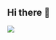 ## Hi there 🌠

![](https://media1.giphy.com/media/v1.Y2lkPTc5MGI3NjExZXJpbmt4dzIyNncxNTJ1dDJuNXM1emc0ZG9xMTIzdnllZWp3c3J6cyZlcD12MV9pbnRlcm5hbF9naWZfYnlfaWQmY3Q9Zw/HRXnPYf10Zx0wz4alF/giphy.gif)

<!--
**EliasLd/EliasLd** is a ✨ _special_ ✨ repository because its `README.md` (this file) appears on your GitHub profile.

Here are some ideas to get you started:

- 🔭 I’m currently working on ...
- 🌱 I’m currently learning ...
- 👯 I’m looking to collaborate on ...
- 🤔 I’m looking for help with ...
- 💬 Ask me about ...
- 📫 How to reach me: ...
- 😄 Pronouns: ...
- ⚡ Fun fact: ...
-->
